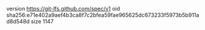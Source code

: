 version https://git-lfs.github.com/spec/v1
oid sha256:e71e402a9aef4b3ca8f7c2bfea59fae965625dc673233f5973b5b911ad8d548d
size 1147
